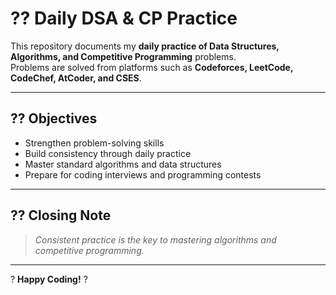 # ?? Daily DSA & CP Practice  

This repository documents my **daily practice of Data Structures, Algorithms, and Competitive Programming** problems.  
Problems are solved from platforms such as **Codeforces, LeetCode, CodeChef, AtCoder, and CSES**.  

---

## ?? Objectives
- Strengthen problem-solving skills  
- Build consistency through daily practice  
- Master standard algorithms and data structures  
- Prepare for coding interviews and programming contests  

---

## ?? Closing Note
> *Consistent practice is the key to mastering algorithms and competitive programming.*  

---

? **Happy Coding!** ?
